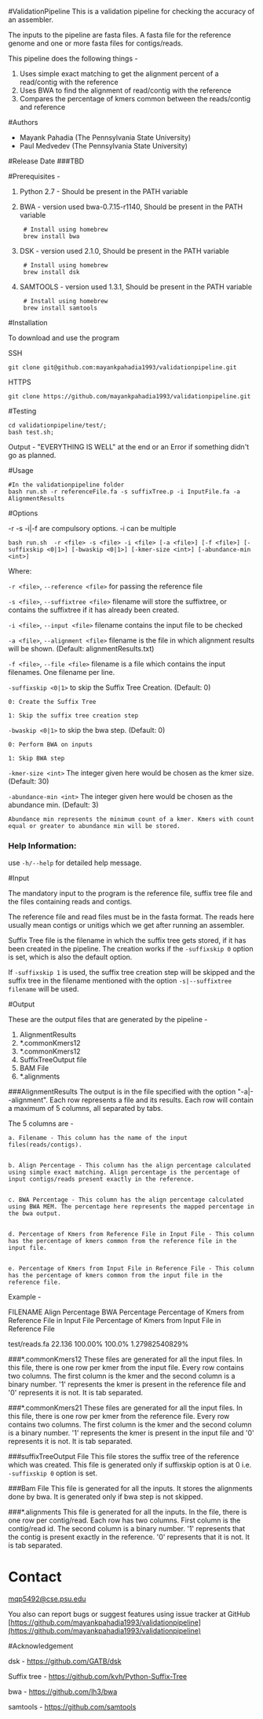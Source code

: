 #ValidationPipeline
This is a validation pipeline for checking the accuracy of an assembler. 

The inputs to the pipeline are fasta files. A fasta file for the reference genome and one or more fasta files for contigs/reads.

This pipeline does the following things - 

1. Uses simple exact matching to get the alignment percent of a read/contig with the reference
2. Uses BWA to find the alignment of read/contig with the reference
3. Compares the percentage of kmers common between the reads/contig and reference

#Authors
- Mayank Pahadia (The Pennsylvania State University)
- Paul Medvedev (The Pennsylvania State University)

#Release Date
###TBD

#Prerequisites -

1. Python 2.7 - Should be present in the PATH variable


2. BWA - version used bwa-0.7.15-r1140, Should be present in the PATH variable

		# Install using homebrew
		brew install bwa

3. DSK - version used 2.1.0, Should be present in the PATH variable

		# Install using homebrew
		brew install dsk

4. SAMTOOLS - version used 1.3.1, Should be present in the PATH variable

		# Install using homebrew
		brew install samtools

#Installation

To download and use the program

SSH 
	
	git clone git@github.com:mayankpahadia1993/validationpipeline.git


HTTPS
	
	git clone https://github.com/mayankpahadia1993/validationpipeline.git

#Testing
			
	cd validationpipeline/test/;
	bash test.sh;

Output - "EVERYTHING IS WELL" at the end or an Error if something didn't go as planned.


#Usage


	#In the validationpipeline folder
	bash run.sh -r referenceFile.fa -s suffixTree.p -i InputFile.fa -a AlignmentResults

#Options

-r -s -i|-f are compulsory options. -i can be multiple


`bash run.sh  -r <file> -s <file> -i <file> [-a <file>] [-f <file>] [-suffixskip <0|1>] [-bwaskip <0|1>] [-kmer-size <int>] [-abundance-min <int>]`


Where: 

`-r <file>`, `--reference <file>` for passing the reference file


`-s <file>`, `--suffixtree <file>` filename will store the suffixtree, or contains the suffixtree if it has already been created.


`-i <file>`, `--input <file>` filename contains the input file to be checked


`-a <file>`, `--alignment <file>` filename is the file in which alignment results will be shown. (Default: alignmentResults.txt)


`-f <file>`, `--file <file>` filename is a file which contains the input filenames. One filename per line.


`-suffixskip <0|1>` to skip the Suffix Tree Creation. (Default: 0)

	0: Create the Suffix Tree

	1: Skip the suffix tree creation step


`-bwaskip <0|1>` to skip the bwa step. (Default: 0)

	0: Perform BWA on inputs

	1: Skip BWA step


`-kmer-size <int>` The integer given here would be chosen as the kmer size. (Default: 30) 


`-abundance-min <int>` The integer given here would be chosen as the abundance min. (Default: 3) 

	Abundance min represents the minimum count of a kmer. Kmers with count equal or greater to abundance min will be stored. 

### Help Information:

use `-h/--help` for detailed help message.

#Input

The mandatory input to the program is the reference file, suffix tree file and the files containing reads and contigs.

The reference file and read files must be in the fasta format. The reads here usually mean contigs or unitigs which we get after running an assembler.

Suffix Tree file is the filename in which the suffix tree gets stored, if it has been created in the pipeline. The creation works if the `-suffixskip 0` option is set, which is also the default option. 

If `-suffixskip 1` is used, the suffix tree creation step will be skipped and the suffix tree in the filename mentioned with the option `-s|--suffixtree filename` will be used. 

#Output

These are the output files that are generated by the pipeline - 

1. AlignmentResults
2. *.commonKmers12
3. *.commonKmers12
4. SuffixTreeOutput file
5. BAM File
6. *.alignments


###AlignmentResults 
The output is in the file specified with the option "-a|--alignment". Each row represents a file and its results. Each row will contain a maximum of 5 columns, all separated by tabs.

The 5 columns are - 

	a. Filename - This column has the name of the input files(reads/contigs).


	b. Align Percentage - This column has the align percentage calculated using simple exact matching. Align percentage is the percentage of input contigs/reads present exactly in the reference.


	c. BWA Percentage - This column has the align percentage calculated using BWA MEM. The percentage here represents the mapped percentage in the bwa output.


	d. Percentage of Kmers from Reference File in Input File - This column has the percentage of kmers common from the reference file in the input file.


	e. Percentage of Kmers from Input File in Reference File - This column has the percentage of kmers common from the input file in the reference file.


Example - 


FILENAME	Align Percentage	BWA Percentage	Percentage of Kmers from Reference File in Input File	Percentage of Kmers from Input File in Reference File

test/reads.fa	22.136	100.00%	100.0%	1.27982540829%

###*.commonKmers12 
These files are generated for all the input files. In this file, there is one row per kmer from the input file. Every row contains two columns. The first column is the kmer and the second column is a binary number. '1' represents the kmer is present in the reference file and '0' represents it is not. It is tab separated. 


###*.commonKmers21
These files are generated for all the input files. In this file, there is one row per kmer from the reference file. Every row contains two columns. The first column is the kmer and the second column is a binary number. '1' represents the kmer is present in the input file and '0' represents it is not. It is tab separated.

###suffixTreeOutput File
This file stores the suffix tree of the reference which was created. This file is generated only if suffixskip option is at 0 i.e. `-suffixskip 0` option is set.

###Bam File
This file is generated for all the inputs. It stores the alignments done by bwa. It is generated only if bwa step is not skipped.

###*.alignments
This file is generated for all the inputs. In the file, there is one row per contig/read. Each row has two columns. First column is the contig/read id. The second column is a binary number. '1' represents that the contig is present exactly in the reference. '0' represents that it is not. It is tab separated.


# Contact

mqp5492@cse.psu.edu

You also can report bugs or suggest features using issue tracker at GitHub [https://github.com/mayankpahadia1993/validationpipeline](https://github.com/mayankpahadia1993/validationpipeline)

#Acknowledgement

dsk - https://github.com/GATB/dsk

Suffix tree - https://github.com/kvh/Python-Suffix-Tree

bwa - https://github.com/lh3/bwa

samtools - https://github.com/samtools
